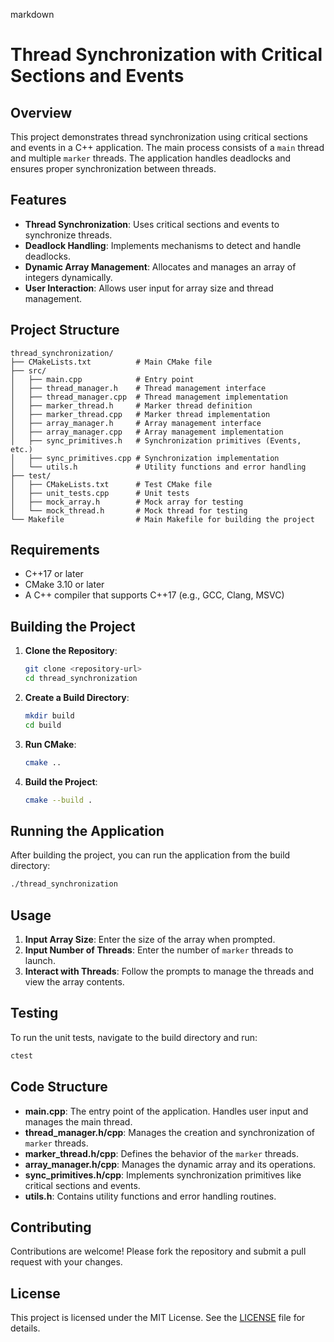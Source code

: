 markdown
# Thread Synchronization with Critical Sections and Events

## Overview
This project demonstrates thread synchronization using critical sections and events in a C++ application. The main process consists of a `main` thread and multiple `marker` threads. The application handles deadlocks and ensures proper synchronization between threads.

## Features
- **Thread Synchronization**: Uses critical sections and events to synchronize threads.
- **Deadlock Handling**: Implements mechanisms to detect and handle deadlocks.
- **Dynamic Array Management**: Allocates and manages an array of integers dynamically.
- **User Interaction**: Allows user input for array size and thread management.

## Project Structure
```
thread_synchronization/
├── CMakeLists.txt          # Main CMake file
├── src/
│   ├── main.cpp            # Entry point
│   ├── thread_manager.h    # Thread management interface
│   ├── thread_manager.cpp  # Thread management implementation
│   ├── marker_thread.h     # Marker thread definition
│   ├── marker_thread.cpp   # Marker thread implementation
│   ├── array_manager.h     # Array management interface
│   ├── array_manager.cpp   # Array management implementation
│   ├── sync_primitives.h   # Synchronization primitives (Events, etc.)
│   ├── sync_primitives.cpp # Synchronization implementation
│   └── utils.h             # Utility functions and error handling
├── test/
│   ├── CMakeLists.txt      # Test CMake file
│   ├── unit_tests.cpp      # Unit tests
│   ├── mock_array.h        # Mock array for testing
│   └── mock_thread.h       # Mock thread for testing
└── Makefile                # Main Makefile for building the project
```
## Requirements
- C++17 or later
- CMake 3.10 or later
- A C++ compiler that supports C++17 (e.g., GCC, Clang, MSVC)

## Building the Project
1. **Clone the Repository**:
    ```sh
    git clone <repository-url>
    cd thread_synchronization
    ```

2. **Create a Build Directory**:
    ```sh
    mkdir build
    cd build
    ```

3. **Run CMake**:
    ```sh
    cmake ..
    ```

4. **Build the Project**:
    ```sh
    cmake --build .
    ```

## Running the Application
After building the project, you can run the application from the build directory:
```sh
./thread_synchronization
```

## Usage
1. **Input Array Size**: Enter the size of the array when prompted.
2. **Input Number of Threads**: Enter the number of `marker` threads to launch.
3. **Interact with Threads**: Follow the prompts to manage the threads and view the array contents.

## Testing
To run the unit tests, navigate to the build directory and run:
```sh
ctest
```

## Code Structure
- **main.cpp**: The entry point of the application. Handles user input and manages the main thread.
- **thread_manager.h/cpp**: Manages the creation and synchronization of `marker` threads.
- **marker_thread.h/cpp**: Defines the behavior of the `marker` threads.
- **array_manager.h/cpp**: Manages the dynamic array and its operations.
- **sync_primitives.h/cpp**: Implements synchronization primitives like critical sections and events.
- **utils.h**: Contains utility functions and error handling routines.

## Contributing
Contributions are welcome! Please fork the repository and submit a pull request with your changes.

## License
This project is licensed under the MIT License. See the [LICENSE](LICENSE) file for details.
